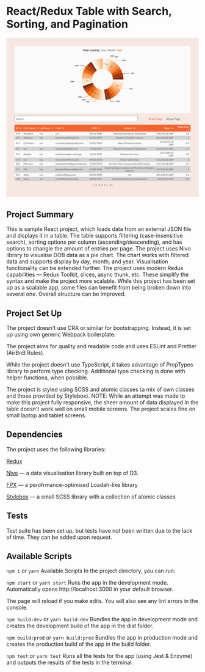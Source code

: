 # React/Redux Table with Search, Sorting, and Pagination

![ React Sortable Table ](https://github.com/catwalkghost/react-sortable-table/raw/master/static/screenshot.png "Screenshot")


## Project Summary
This is sample React project, which loads data from an external JSON file and displays it in a table. The table supports filtering (case-insensitive search), sorting options per column (ascending/descending), and has options to changle the amount of entries per page.
The project uses Nivo library to visualise DOB data as a pie chart. The chart works with filtered data and supports display by day, month, and year. Visualisation functionality can be extended further.
The project uses modern Redux capabilities — Redux Toolkit, slices, async thunk, etc. These simplify the syntax and make the project more scalable.
While this project has been set up as a scalable app, some files can benefit from being broken down into several one. Overall structure can be improved.

## Project Set Up
The project doesn't use CRA or similar for bootstrapping. Instead, it is set up using own generic Webpack boilerplate.

The project aims for quality and readable code and uses ESLint and Prettier (AirBnB Rules).

While the project doesn't use TypeScript, it takes advantage of PropTypes library to perform type checking. Additional type checking is done with helper functions, when possible.

The project is styled using SCSS and atomic classes (a mix of own classes and those provided by Stylebox). 
NOTE: While an attempt was made to make this project fully responsive, the sheer amount of data displayed in the table doesn't work well on small mobile screens. The project scales fine on small laptop and tablet screens.

## Dependencies
The project uses the following libraries:

[Redux](https://redux.js.org/)

[Nivo](https://nivo.rocks/) — a data visualisation library built on top of D3.

[FPX](https://github.com/mitranim/fpx) — a perofrmance-optimised Loadah-like library

[Stylebox](https://aristovpro.github.io/stylebox/#about) — a small SCSS library with a collection of atomic classes

## Tests
Test suite has been set up, but tests have not been written due to the lack of time. They can be added upon request.

## Available Scripts

```npm i``` or ```yarn```
Available Scripts
In the project directory, you can run:

```npm start``` or ```yarn start```
Runs the app in the development mode.
Automatically opens http://localhost:3000 in your default browser.

The page will reload if you make edits.
You will also see any lint errors in the console.

```npm build:dev``` or ```yarn build:dev```
Bundles the app in development mode and creates the development build of the app in the dist folder.

```npm build:prod``` or ```yarn build:prod```
Bundles the app in production mode and creates the production build of the app in the build folder.

```npm test``` or ```yarn test```
Runs all the tests for the app (using Jest & Enzyme) and outputs the results of the tests in the terminal.

